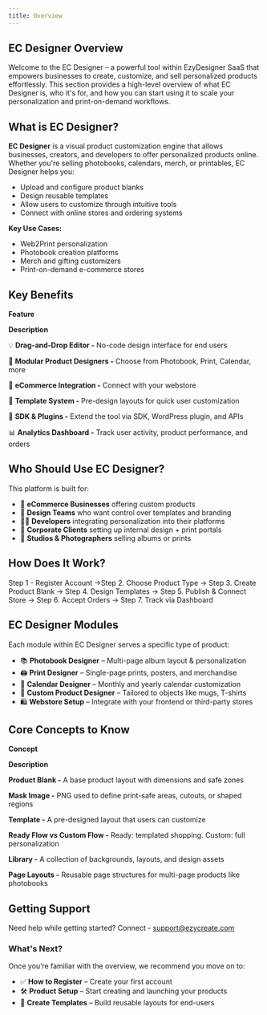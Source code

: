 ```yaml
---
title: Overview
---
```

## **EC Designer Overview**

Welcome to the EC Designer – a powerful tool within EzyDesigner SaaS that empowers businesses to create, customize, and sell personalized products effortlessly. This section provides a high-level overview of what EC Designer is, who it's for, and how you can start using it to scale your personalization and print-on-demand workflows.

## **What is EC Designer?**

**EC Designer** is a visual product customization engine that allows businesses, creators, and developers to offer personalized products online. Whether you're selling photobooks, calendars, merch, or printables, EC Designer helps you:

* Upload and configure product blanks
* Design reusable templates
* Allow users to customize through intuitive tools
* Connect with online stores and ordering systems

**Key Use Cases:**

* Web2Print personalization
* Photobook creation platforms
* Merch and gifting customizers
* Print-on-demand e-commerce stores

## **Key Benefits**

**Feature**

**Description**

💡 **Drag-and-Drop Editor -** No-code design interface for end users

🧩 **Modular Product Designers -** Choose from Photobook, Print, Calendar, more

🛒 **eCommerce Integration -** Connect with your webstore 

📐 **Template System -** Pre-design layouts for quick user customization

🔌 **SDK & Plugins -** Extend the tool via SDK, WordPress plugin, and APIs

📊 **Analytics Dashboard -** Track user activity, product performance, and orders

## **Who Should Use EC Designer?**

This platform is built for:

* 🏪 **eCommerce Businesses** offering custom products
* 🎨 **Design Teams** who want control over templates and branding
* 🧑‍💻 **Developers** integrating personalization into their platforms
* 🏢 **Corporate Clients** setting up internal design + print portals
* 📸 **Studios & Photographers** selling albums or prints

##  **How Does It Work?**

Step 1 - Register Account →Step 2. Choose Product Type → Step 3. Create Product Blank → Step 4. Design Templates → Step 5. Publish & Connect Store → Step 6. Accept Orders → Step 7. Track via Dashboard

## **EC Designer Modules**

Each module within EC Designer serves a specific type of product:

* 📚 **Photobook Designer** – Multi-page album layout & personalization
* 🖨️ **Print Designer** – Single-page prints, posters, and merchandise
* 📅 **Calendar Designer** – Monthly and yearly calendar customization
* 🧩 **Custom Product Designer** – Tailored to objects like mugs, T-shirts
* 🛍️ **Webstore Setup** – Integrate with your frontend or third-party stores

## **Core Concepts to Know**

**Concept**

**Description**

**Product Blank -** A base product layout with dimensions and safe zones

**Mask Image -** PNG used to define print-safe areas, cutouts, or shaped regions

**Template -** A pre-designed layout that users can customize

**Ready Flow vs Custom Flow -** Ready: templated shopping. Custom: full personalization

**Library -** A collection of backgrounds, layouts, and design assets

**Page Layouts -** Reusable page structures for multi-page products like photobooks

##  **Getting Support**

Need help while getting started? Connect - support@ezycreate.com

### **What's Next?**

Once you’re familiar with the overview, we recommend you move on to:

* ✅ **How to Register** – Create your first account
* 🛠️ **Product Setup** – Start creating and launching your products
* 🧩 **Create Templates** – Build reusable layouts for end-users
